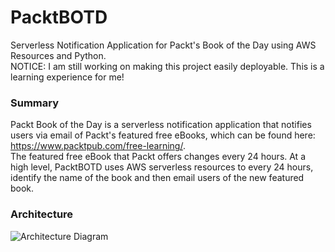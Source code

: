 # PacktBOTD
Serverless Notification Application for Packt's Book of the Day using AWS Resources and Python. \
NOTICE: I am still working on making this project easily deployable. This is a learning experience for me!

### Summary

Packt Book of the Day is a serverless notification application that notifies users via email of Packt's featured free eBooks, which can be found here: 
https://www.packtpub.com/free-learning/. \
The featured free eBook that Packt offers changes every 24 hours. At a high level, PacktBOTD uses AWS serverless resources to every 24 hours, identify the name of the book and then email users of the new featured book.

### Architecture

![Architecture Diagram]()



